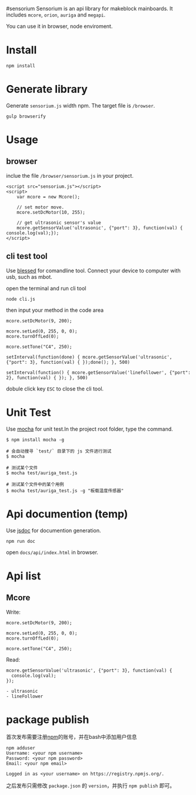 #sensorium
Sensorium is an api library for makeblock mainboards. It includes `mcore`, `orion`, `auriga` and  `megapi`.

You can use it in browser, node enviroment.

# Install

```
npm install
```

# Generate library
Generate `sensorium.js` width npm. The target file is `/browser`.

```
gulp browserify
```

# Usage

## browser
inclue the file `/browser/sensorium.js` in your project.

```
<script src="sensorium.js"></script>
<script>
    var mcore = new Mcore();

    // set motor move.
    mcore.setDcMotor(10, 255);

    // get ultrasonic sensor's value
    mcore.getSensorValue('ultrasonic', {"port": 3}, function(val) { console.log(val);});
</script>

```

## cli test tool
Use [blessed](https://github.com/chjj/blessed) for comandline tool.
Connect your device to computer with usb, such as mbot.

open the terminal and run cli tool

```
node cli.js
```
then input your method in the code area

```
mcore.setDcMotor(9, 200);

mcore.setLed(0, 255, 0, 0);
mcore.turnOffLed(0);

mcore.setTone("C4", 250);

setInterval(function(done) { mcore.getSensorValue('ultrasonic', {"port": 3}, function(val) { });done(); }, 500)

setInterval(function() { mcore.getSensorValue('linefollower', {"port": 2}, function(val) { }); }, 500)
```

dobule click key `ESC` to close the cli tool.

# Unit Test
Use [mocha](http://mochajs.org/) for unit test.In the project root folder, type the command.

```
$ npm install mocha -g

# 会自动搜寻 `test/` 目录下的 js 文件进行测试
$ mocha

# 测试某个文件
$ mocha test/auriga_test.js

# 测试某个文件中的某个用例
$ mocha test/auriga_test.js -g "板载温度传感器"

```

# Api documention (temp)

Use [jsdoc](http://usejsdoc.org/) for documention generation.
```
npm run doc
```

open `docs/api/index.html` in browser.

# Api list
## Mcore

Write:

```
mcore.setDcMotor(9, 200);

mcore.setLed(0, 255, 0, 0);
mcore.turnOffLed(0);

mcore.setTone("C4", 250);

```

Read:


```
mcore.getSensorValue('ultrasonic', {"port": 3}, function(val) {
  console.log(val);
});

- ultrasonic
- lineFollower

```
# package publish

首次发布需要注册[npm](https://www.npmjs.com/)的账号，并在bash中添加用户信息

```
npm adduser
Username: <your npm username>
Password: <your npm password>
Email: <your npm email>

Logged in as <your username> on https://registry.npmjs.org/.
```

之后发布只需修改 `package.json` 的 `version`，并执行 `npm publish` 即可。
